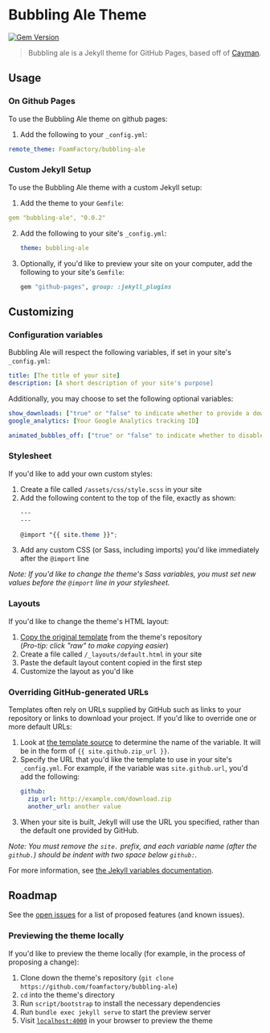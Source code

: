 # Bubbling Ale Theme

[![Gem Version](https://badge.fury.io/rb/bubbling-ale.svg)](https://badge.fury.io/rb/bubbling-ale)

 > Bubbling ale is a Jekyll theme for GitHub Pages, based off of [Cayman](http://pages-themes.github.io/cayman).

## Usage
### On Github Pages
To use the Bubbling Ale theme on github pages:

1. Add the following to your `_config.yml`:
```yml
remote_theme: FoamFactory/bubbling-ale
```

### Custom Jekyll Setup
To use the Bubbling Ale theme with a custom Jekyll setup:

1. Add the theme to your `Gemfile`:
```yml
gem "bubbling-ale", "0.0.2"
```

2. Add the following to your site's `_config.yml`:

    ```yml
    theme: bubbling-ale
    ```

3. Optionally, if you'd like to preview your site on your computer, add the following to your site's `Gemfile`:

    ```ruby
    gem "github-pages", group: :jekyll_plugins
    ```

## Customizing

### Configuration variables

Bubbling Ale will respect the following variables, if set in your site's `_config.yml`:

```yml
title: [The title of your site]
description: [A short description of your site's purpose]
```

Additionally, you may choose to set the following optional variables:

```yml
show_downloads: ["true" or "false" to indicate whether to provide a download URL]
google_analytics: [Your Google Analytics tracking ID]
```

```yml
animated_bubbles_off: ["true" or "false" to indicate whether to disable the bubble animation on the main page]
```

### Stylesheet

If you'd like to add your own custom styles:

1. Create a file called `/assets/css/style.scss` in your site
2. Add the following content to the top of the file, exactly as shown:
    ```scss
    ---
    ---

    @import "{{ site.theme }}";
    ```
3. Add any custom CSS (or Sass, including imports) you'd like immediately after the `@import` line

*Note: If you'd like to change the theme's Sass variables, you must set new values before the `@import` line in your stylesheet.*

### Layouts

If you'd like to change the theme's HTML layout:

1. [Copy the original template](https://github.com/foamfactory/bubbling-ale/blob/master/_layouts/default.html) from the theme's repository<br />(*Pro-tip: click "raw" to make copying easier*)
2. Create a file called `/_layouts/default.html` in your site
3. Paste the default layout content copied in the first step
4. Customize the layout as you'd like

### Overriding GitHub-generated URLs

Templates often rely on URLs supplied by GitHub such as links to your repository or links to download your project. If you'd like to override one or more default URLs:

1. Look at [the template source](https://github.com/foamfactory/bubbling-ale/blob/master/_layouts/default.html) to determine the name of the variable. It will be in the form of `{{ site.github.zip_url }}`.
2. Specify the URL that you'd like the template to use in your site's `_config.yml`. For example, if the variable was `site.github.url`, you'd add the following:
    ```yml
    github:
      zip_url: http://example.com/download.zip
      another_url: another value
    ```
3. When your site is built, Jekyll will use the URL you specified, rather than the default one provided by GitHub.

*Note: You must remove the `site.` prefix, and each variable name (after the `github.`) should be indent with two space below `github:`.*

For more information, see [the Jekyll variables documentation](https://jekyllrb.com/docs/variables/).

## Roadmap

See the [open issues](https://github.com/foamfactory/bubbling-ale/issues) for a list of proposed features (and known issues).

### Previewing the theme locally

If you'd like to preview the theme locally (for example, in the process of proposing a change):

1. Clone down the theme's repository (`git clone https://github.com/foamfactory/bubbling-ale`)
2. `cd` into the theme's directory
3. Run `script/bootstrap` to install the necessary dependencies
4. Run `bundle exec jekyll serve` to start the preview server
5. Visit [`localhost:4000`](http://localhost:4000) in your browser to preview the theme
